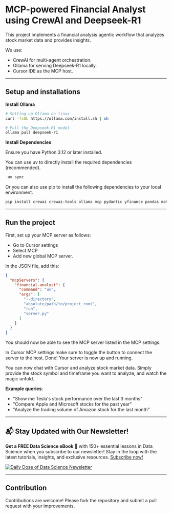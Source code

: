 # MCP-powered Financial Analyst using CrewAI and Deepseek-R1

This project implements a financial analysis agentic workflow that analyzes stock market data and provides insights.

We use:

- CrewAI for multi-agent orchestration.
- Ollama for serving Deepseek-R1 locally.
- Cursor IDE as the MCP host.

---

## Setup and installations

**Install Ollama**

```bash
# Setting up Ollama on linux
curl -fsSL https://ollama.com/install.sh | sh

# Pull the Deepseek-R1 model
ollama pull deepseek-r1
```

**Install Dependencies**

Ensure you have Python 3.12 or later installed.

You can use uv to directly install the required dependencies (recommended).

```bash
 uv sync
```

Or you can also use pip to install the following dependencies to your local environment.

```bash
pip install crewai crewai-tools ollama mcp pydantic yfinance pandas matplotlib
```

---

## Run the project

First, set up your MCP server as follows:

- Go to Cursor settings
- Select MCP
- Add new global MCP server.

In the JSON file, add this:

```json
{
  "mcpServers": {
    "financial-analyst": {
      "command": "uv",
      "args": [
        "--directory",
        "absolute/path/to/project_root",
        "run",
        "server.py"
      ]
    }
  }
}
```

You should now be able to see the MCP server listed in the MCP settings.

In Cursor MCP settings make sure to toggle the button to connect the server to the host. Done! Your server is now up and running.

You can now chat with Cursor and analyze stock market data. Simply provide the stock symbol and timeframe you want to analyze, and watch the magic unfold.

**Example queries**:

- "Show me Tesla's stock performance over the last 3 months"
- "Compare Apple and Microsoft stocks for the past year"
- "Analyze the trading volume of Amazon stock for the last month"

---

## 📬 Stay Updated with Our Newsletter!

**Get a FREE Data Science eBook** 📖 with 150+ essential lessons in Data Science when you subscribe to our newsletter! Stay in the loop with the latest tutorials, insights, and exclusive resources. [Subscribe now!](https://join.dailydoseofds.com)

[![Daily Dose of Data Science Newsletter](https://github.com/patchy631/ai-engineering/blob/main/resources/join_ddods.png)](https://join.dailydoseofds.com)

---

## Contribution

Contributions are welcome! Please fork the repository and submit a pull request with your improvements.
